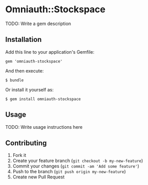 # Omniauth::Stockspace

TODO: Write a gem description

## Installation

Add this line to your application's Gemfile:

    gem 'omniauth-stockspace'

And then execute:

    $ bundle

Or install it yourself as:

    $ gem install omniauth-stockspace

## Usage

TODO: Write usage instructions here

## Contributing

1. Fork it
2. Create your feature branch (`git checkout -b my-new-feature`)
3. Commit your changes (`git commit -am 'Add some feature'`)
4. Push to the branch (`git push origin my-new-feature`)
5. Create new Pull Request
